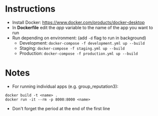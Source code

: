 # Instructions

- Install Docker: https://www.docker.com/products/docker-desktop
- In **Dockerfile** edit the *app* variable to the name of the app you want to run
- Run depending on environment: (add `-d` flag to run in background)
    - Development: `docker-compose -f development.yml up --build`
    - Staging: `docker-compose -f staging.yml up --build`
    - Production: `docker-compose -f production.yml up --build`

# Notes

- For running individual apps (e.g. group_reputation3):
```
docker build -t <name> .
docker run -it --rm -p 8000:8000 <name>
```
- Don't forget the period at the end of the first line